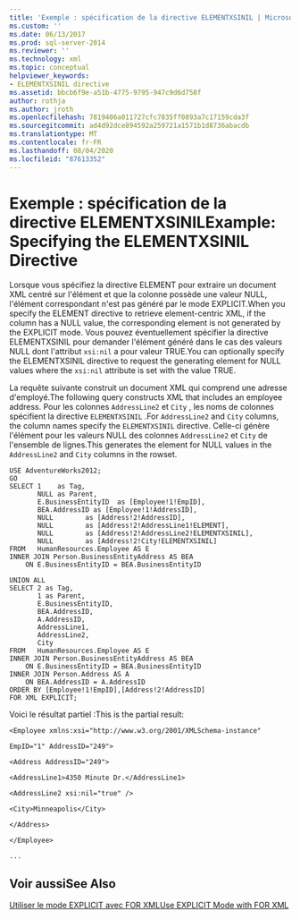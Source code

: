 ```yaml
---
title: 'Exemple : spécification de la directive ELEMENTXSINIL | Microsoft Docs'
ms.custom: ''
ms.date: 06/13/2017
ms.prod: sql-server-2014
ms.reviewer: ''
ms.technology: xml
ms.topic: conceptual
helpviewer_keywords:
- ELEMENTXSINIL directive
ms.assetid: bbcb6f9e-a51b-4775-9795-947c9d6d758f
author: rothja
ms.author: jroth
ms.openlocfilehash: 7819406a011727cfc7835ff0893a7c17159cda3f
ms.sourcegitcommit: ad4d92dce894592a259721a1571b1d8736abacdb
ms.translationtype: MT
ms.contentlocale: fr-FR
ms.lasthandoff: 08/04/2020
ms.locfileid: "87613352"
---
```

# <a name="example-specifying-the-elementxsinil-directive"></a><span data-ttu-id="c8d1c-102">Exemple : spécification de la directive ELEMENTXSINIL</span><span class="sxs-lookup"><span data-stu-id="c8d1c-102">Example: Specifying the ELEMENTXSINIL Directive</span></span>
  <span data-ttu-id="c8d1c-103">Lorsque vous spécifiez la directive ELEMENT pour extraire un document XML centré sur l'élément et que la colonne possède une valeur NULL, l'élément correspondant n'est pas généré par le mode EXPLICIT.</span><span class="sxs-lookup"><span data-stu-id="c8d1c-103">When you specify the ELEMENT directive to retrieve element-centric XML, if the column has a NULL value, the corresponding element is not generated by the EXPLICIT mode.</span></span> <span data-ttu-id="c8d1c-104">Vous pouvez éventuellement spécifier la directive ELEMENTXSINIL pour demander l'élément généré dans le cas des valeurs NULL dont l'attribut `xsi:nil` a pour valeur TRUE.</span><span class="sxs-lookup"><span data-stu-id="c8d1c-104">You can optionally specify the ELEMENTXSINIL directive to request the generating element for NULL values where the `xsi:nil` attribute is set with the value TRUE.</span></span>  
  
 <span data-ttu-id="c8d1c-105">La requête suivante construit un document XML qui comprend une adresse d'employé.</span><span class="sxs-lookup"><span data-stu-id="c8d1c-105">The following query constructs XML that includes an employee address.</span></span> <span data-ttu-id="c8d1c-106">Pour les colonnes `AddressLine2` et `City` , les noms de colonnes spécifient la directive `ELEMENTXSINIL` .</span><span class="sxs-lookup"><span data-stu-id="c8d1c-106">For `AddressLine2` and `City` columns, the column names specify the `ELEMENTXSINIL` directive.</span></span> <span data-ttu-id="c8d1c-107">Celle-ci génère l'élément pour les valeurs NULL des colonnes `AddressLine2` et `City` de l'ensemble de lignes.</span><span class="sxs-lookup"><span data-stu-id="c8d1c-107">This generates the element for NULL values in the `AddressLine2` and `City` columns in the rowset.</span></span>  
  
```  
USE AdventureWorks2012;  
GO  
SELECT 1    as Tag,  
       NULL as Parent,  
       E.BusinessEntityID  as [Employee!1!EmpID],  
       BEA.AddressID as [Employee!1!AddressID],  
       NULL        as [Address!2!AddressID],  
       NULL        as [Address!2!AddressLine1!ELEMENT],  
       NULL        as [Address!2!AddressLine2!ELEMENTXSINIL],  
       NULL        as [Address!2!City!ELEMENTXSINIL]  
FROM   HumanResources.Employee AS E  
INNER JOIN Person.BusinessEntityAddress AS BEA  
    ON E.BusinessEntityID = BEA.BusinessEntityID  
  
UNION ALL  
SELECT 2 as Tag,  
       1 as Parent,  
       E.BusinessEntityID,  
       BEA.AddressID,  
       A.AddressID,  
       AddressLine1,   
       AddressLine2,  
       City   
FROM   HumanResources.Employee AS E  
INNER JOIN Person.BusinessEntityAddress AS BEA  
    ON E.BusinessEntityID = BEA.BusinessEntityID  
INNER JOIN Person.Address AS A  
    ON BEA.AddressID = A.AddressID  
ORDER BY [Employee!1!EmpID],[Address!2!AddressID]  
FOR XML EXPLICIT;  
```  
  
 <span data-ttu-id="c8d1c-108">Voici le résultat partiel :</span><span class="sxs-lookup"><span data-stu-id="c8d1c-108">This is the partial result:</span></span>  
  
 `<Employee xmlns:xsi="http://www.w3.org/2001/XMLSchema-instance"`  
  
 `EmpID="1" AddressID="249">`  
  
 `<Address AddressID="249">`  
  
 `<AddressLine1>4350 Minute Dr.</AddressLine1>`  
  
 `<AddressLine2 xsi:nil="true" />`  
  
 `<City>Minneapolis</City>`  
  
 `</Address>`  
  
 `</Employee>`  
  
 `...`  
  
## <a name="see-also"></a><span data-ttu-id="c8d1c-109">Voir aussi</span><span class="sxs-lookup"><span data-stu-id="c8d1c-109">See Also</span></span>  
 [<span data-ttu-id="c8d1c-110">Utiliser le mode EXPLICIT avec FOR XML</span><span class="sxs-lookup"><span data-stu-id="c8d1c-110">Use EXPLICIT Mode with FOR XML</span></span>](use-explicit-mode-with-for-xml.md)  
  
  
